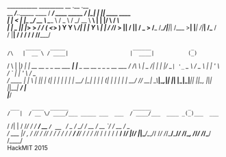

___________                        _________                      __  .__    .__                 
\__    ___/__.__.______   ____    /   _____/ ____   _____   _____/  |_|  |__ |__| ____    ____   
  |    | <   |  |\____ \_/ __ \   \_____  \ /  _ \ /     \_/ __ \   __\  |  \|  |/    \  / ___\  
  |    |  \___  ||  |_> >  ___/   /        (  <_> )  Y Y  \  ___/|  | |   Y  \  |   |  \/ /_/  > 
  |____|  / ____||   __/ \___  > /_______  /\____/|__|_|  /\___  >__| |___|  /__|___|  /\___  /  
          \/     |__|        \/          \/             \/     \/          \/        \//_____/   



          _____   _____                      ______             _            
    /\   |  __ \ / ____|                    |  ____|           (_)           
   /  \  | |__) | |  __  __ _ _ __ ___   ___| |__   _ __   __ _ _ _ __   ___ 
  / /\ \ |  _  /| | |_ |/ _` | '_ ` _ \ / _ \  __| | '_ \ / _` | | '_ \ / _ \
 / ____ \| | \ \| |__| | (_| | | | | | |  __/ |____| | | | (_| | | | | |  __/
/_/    \_\_|  \_\\_____|\__,_|_| |_| |_|\___|______|_| |_|\__, |_|_| |_|\___|
                                                           __/ |             
                                                          |___/        






     ___    ____  ______                     ______            _          
    /   |  / __ \/ ____/___ _____ ___  ___  / ____/___  ____ _(_)___  ___ 
   / /| | / /_/ / / __/ __ `/ __ `__ \/ _ \/ __/ / __ \/ __ `/ / __ \/ _ \
  / ___ |/ _, _/ /_/ / /_/ / / / / / /  __/ /___/ / / / /_/ / / / / /  __/
 /_/  |_/_/ |_|\____/\__,_/_/ /_/ /_/\___/_____/_/ /_/\__, /_/_/ /_/\___/ 
/____/               
HackMIT 2015
